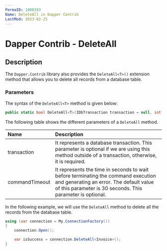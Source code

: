 ```yaml
---
PermaID: 1000193
Name: DeleteAll in Dapper Contrib
LastMod: 2023-02-25
---
```


# Dapper Contrib - DeleteAll

## Description

The `Dapper.Contrib` library also provides the `DeleteAll<T>()` extension method that allows you to delete all records from a database table.

### Parameters

The syntax of the `DeleteAll<T>` method is given below:

```csharp
public static bool DeleteAll<T>(IDbTransaction transaction = null, int? commandTimeout = null)
```

The following table shows the different parameters of a `DeleteAll` method.

| Name | Description |
| :--- | :---------- |
| transaction    | It represents a database transaction. This parameter is optional if we are using this method outside of a transaction, otherwise, it is required. |
| commandTimeout | It represents the time in seconds to wait before terminating the command execution and generating an error. The default value of this parameter is 30 seconds. This parameter is optional. |

In the following example, we will use the `DeleteAll` method to delete all the records from the database table.

```csharp
using (var connection = My.ConnectionFactory())
{
    connection.Open();

    var isSuccess = connection.DeleteAll<Invoice>();
}
```